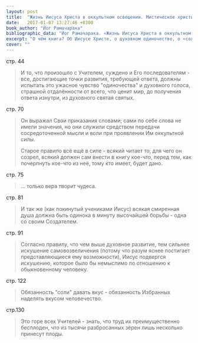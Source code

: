 ```yaml
---
layout: post
title:  "Жизнь Иисуса Христа в оккультном освещении. Мистическое христианство"
date:   2017-01-07 13:27:46 +0300
book_author: "Йог Рамачарака"
bibliographic_data: "Йог Рамачарака. «Жизнь Иисуса Христа в оккультном освещении. Мистическое христианство». М.: Издательство Ассоциации Духовного Единения «Золотой век», 1993 г."
excerpt: "О чём книга? Об Иисусе Христе, о духовном одиночестве, о «соли», об Учителе и учениках."
cover: ""
---
```


стр. 44 

> И то, что произошло с Учителем, суждено и Его последователям - все, достигающие точки развития, требующей ответа, должны испытать это ужасное чувство "одиночества" и духовного голоса, страшной отдалённости от всего, что ценит мир, до получения ответа изнутри, из духовного святая святых.

стр. 70

> Он выражал Свои приказания словами; сами по себе слова не имели значения, но они служили средством передачи сосредоточенной мысли и воли при проявлении Им оккультной силы.
>
> Старое правило всё ещё в силе - всякий читает то, для чего он созрел, всякий должен сам внести в книгу кое-что, перед тем, как почерпнуть кое-что из неё, тому кто имеет, будет дано.

стр. 75

> ... только вера творит чудеса.

стр. 81

> И так же (как покинутый учениками Иисус) всякая смиренная душа должна быть одинока в минуту высочайшей борьбы - одна со своим Создателем.

стр. 91

> Согласно правилу, что чем выше духовное развитие, тем сильнее искушение самовозвеличения (потому что разум яснее постигает представляющиеся ему возможности), Иисус подвергся искушению, которое было бы немыслимо по отношению к обыкновенному человеку.

стр. 122

> Обязанность "соли" давать вкус - обязанность Избранных наделять вкусом человечество.

стр.130

> Это горе всех Учителей - знать, что труд их преимущественно бесплоден, что из тысячи разбросанных зёрен лишь несколько принесут плоды.

